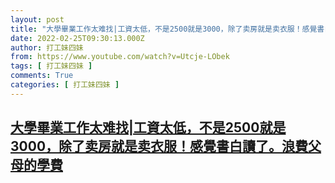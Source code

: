 ```yaml
---
layout: post
title: "大學畢業工作太难找|工資太低，不是2500就是3000，除了卖房就是卖衣服！感覺書白讀了。浪費父母的學費"
date: 2022-02-25T09:30:13.000Z
author: 打工妹四妹
from: https://www.youtube.com/watch?v=Utcje-LObek
tags: [ 打工妹四妹 ]
comments: True
categories: [ 打工妹四妹 ]
---
```

<!--1645781413000-->
[大學畢業工作太难找|工資太低，不是2500就是3000，除了卖房就是卖衣服！感覺書白讀了。浪費父母的學費](https://www.youtube.com/watch?v=Utcje-LObek)
------

<div>

</div>
